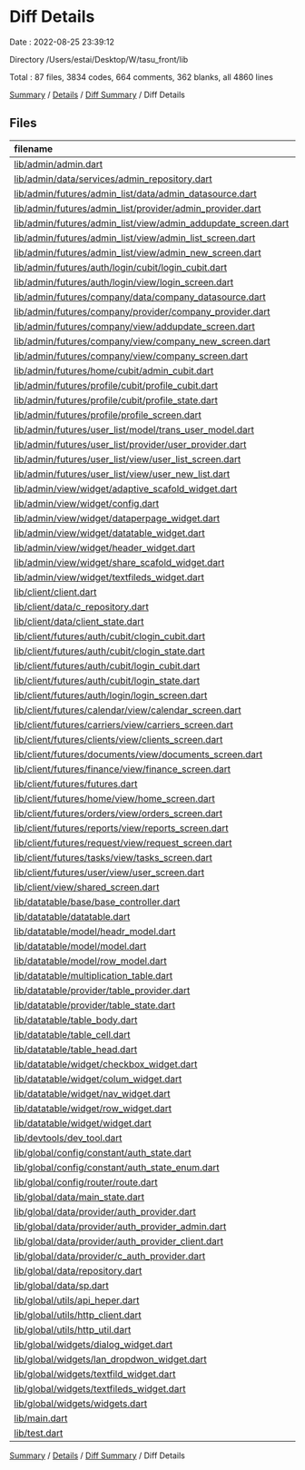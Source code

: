 # Diff Details

Date : 2022-08-25 23:39:12

Directory /Users/estai/Desktop/W/tasu_front/lib

Total : 87 files,  3834 codes, 664 comments, 362 blanks, all 4860 lines

[Summary](results.md) / [Details](details.md) / [Diff Summary](diff.md) / Diff Details

## Files
| filename | language | code | comment | blank | total |
| :--- | :--- | ---: | ---: | ---: | ---: |
| [lib/admin/admin.dart](/lib/admin/admin.dart) | Dart | 29 | 5 | 2 | 36 |
| [lib/admin/data/services/admin_repository.dart](/lib/admin/data/services/admin_repository.dart) | Dart | 14 | 6 | -1 | 19 |
| [lib/admin/futures/admin_list/data/admin_datasource.dart](/lib/admin/futures/admin_list/data/admin_datasource.dart) | Dart | 16 | 1 | 0 | 17 |
| [lib/admin/futures/admin_list/provider/admin_provider.dart](/lib/admin/futures/admin_list/provider/admin_provider.dart) | Dart | 256 | 11 | 34 | 301 |
| [lib/admin/futures/admin_list/view/admin_addupdate_screen.dart](/lib/admin/futures/admin_list/view/admin_addupdate_screen.dart) | Dart | -1 | 0 | 0 | -1 |
| [lib/admin/futures/admin_list/view/admin_list_screen.dart](/lib/admin/futures/admin_list/view/admin_list_screen.dart) | Dart | 30 | -2 | 1 | 29 |
| [lib/admin/futures/admin_list/view/admin_new_screen.dart](/lib/admin/futures/admin_list/view/admin_new_screen.dart) | Dart | 206 | 23 | 5 | 234 |
| [lib/admin/futures/auth/login/cubit/login_cubit.dart](/lib/admin/futures/auth/login/cubit/login_cubit.dart) | Dart | 4 | 1 | 1 | 6 |
| [lib/admin/futures/auth/login/view/login_screen.dart](/lib/admin/futures/auth/login/view/login_screen.dart) | Dart | -2 | 6 | 1 | 5 |
| [lib/admin/futures/company/data/company_datasource.dart](/lib/admin/futures/company/data/company_datasource.dart) | Dart | 0 | 0 | -1 | -1 |
| [lib/admin/futures/company/provider/company_provider.dart](/lib/admin/futures/company/provider/company_provider.dart) | Dart | 253 | 17 | 37 | 307 |
| [lib/admin/futures/company/view/addupdate_screen.dart](/lib/admin/futures/company/view/addupdate_screen.dart) | Dart | -2 | 0 | 0 | -2 |
| [lib/admin/futures/company/view/company_new_screen.dart](/lib/admin/futures/company/view/company_new_screen.dart) | Dart | 213 | 12 | 4 | 229 |
| [lib/admin/futures/company/view/company_screen.dart](/lib/admin/futures/company/view/company_screen.dart) | Dart | 307 | 114 | 14 | 435 |
| [lib/admin/futures/home/cubit/admin_cubit.dart](/lib/admin/futures/home/cubit/admin_cubit.dart) | Dart | -10 | -2 | 0 | -12 |
| [lib/admin/futures/profile/cubit/profile_cubit.dart](/lib/admin/futures/profile/cubit/profile_cubit.dart) | Dart | -6 | 0 | -3 | -9 |
| [lib/admin/futures/profile/cubit/profile_state.dart](/lib/admin/futures/profile/cubit/profile_state.dart) | Dart | -7 | 0 | -4 | -11 |
| [lib/admin/futures/profile/profile_screen.dart](/lib/admin/futures/profile/profile_screen.dart) | Dart | 30 | 1 | 1 | 32 |
| [lib/admin/futures/user_list/model/trans_user_model.dart](/lib/admin/futures/user_list/model/trans_user_model.dart) | Dart | 1 | 0 | 0 | 1 |
| [lib/admin/futures/user_list/provider/user_provider.dart](/lib/admin/futures/user_list/provider/user_provider.dart) | Dart | 247 | 12 | 36 | 295 |
| [lib/admin/futures/user_list/view/user_list_screen.dart](/lib/admin/futures/user_list/view/user_list_screen.dart) | Dart | 9 | 0 | 0 | 9 |
| [lib/admin/futures/user_list/view/user_new_list.dart](/lib/admin/futures/user_list/view/user_new_list.dart) | Dart | 206 | 2 | 3 | 211 |
| [lib/admin/view/widget/adaptive_scafold_widget.dart](/lib/admin/view/widget/adaptive_scafold_widget.dart) | Dart | 0 | -14 | -1 | -15 |
| [lib/admin/view/widget/config.dart](/lib/admin/view/widget/config.dart) | Dart | -34 | 0 | -1 | -35 |
| [lib/admin/view/widget/dataperpage_widget.dart](/lib/admin/view/widget/dataperpage_widget.dart) | Dart | -1 | 1 | 0 | 0 |
| [lib/admin/view/widget/datatable_widget.dart](/lib/admin/view/widget/datatable_widget.dart) | Dart | 3 | -1 | 0 | 2 |
| [lib/admin/view/widget/header_widget.dart](/lib/admin/view/widget/header_widget.dart) | Dart | -39 | 1 | -1 | -39 |
| [lib/admin/view/widget/share_scafold_widget.dart](/lib/admin/view/widget/share_scafold_widget.dart) | Dart | 0 | 0 | -2 | -2 |
| [lib/admin/view/widget/textfileds_widget.dart](/lib/admin/view/widget/textfileds_widget.dart) | Dart | -904 | -92 | -62 | -1,058 |
| [lib/client/client.dart](/lib/client/client.dart) | Dart | 146 | 0 | 2 | 148 |
| [lib/client/data/c_repository.dart](/lib/client/data/c_repository.dart) | Dart | 27 | 2 | 4 | 33 |
| [lib/client/data/client_state.dart](/lib/client/data/client_state.dart) | Dart | -13 | 0 | -5 | -18 |
| [lib/client/futures/auth/cubit/clogin_cubit.dart](/lib/client/futures/auth/cubit/clogin_cubit.dart) | Dart | -40 | 0 | -7 | -47 |
| [lib/client/futures/auth/cubit/clogin_state.dart](/lib/client/futures/auth/cubit/clogin_state.dart) | Dart | -47 | 0 | -3 | -50 |
| [lib/client/futures/auth/cubit/login_cubit.dart](/lib/client/futures/auth/cubit/login_cubit.dart) | Dart | 42 | 0 | 10 | 52 |
| [lib/client/futures/auth/cubit/login_state.dart](/lib/client/futures/auth/cubit/login_state.dart) | Dart | 47 | 0 | 3 | 50 |
| [lib/client/futures/auth/login/login_screen.dart](/lib/client/futures/auth/login/login_screen.dart) | Dart | 42 | -2 | 4 | 44 |
| [lib/client/futures/calendar/view/calendar_screen.dart](/lib/client/futures/calendar/view/calendar_screen.dart) | Dart | 10 | 0 | 3 | 13 |
| [lib/client/futures/carriers/view/carriers_screen.dart](/lib/client/futures/carriers/view/carriers_screen.dart) | Dart | 10 | 0 | 3 | 13 |
| [lib/client/futures/clients/view/clients_screen.dart](/lib/client/futures/clients/view/clients_screen.dart) | Dart | 10 | 0 | 3 | 13 |
| [lib/client/futures/documents/view/documents_screen.dart](/lib/client/futures/documents/view/documents_screen.dart) | Dart | 10 | 0 | 3 | 13 |
| [lib/client/futures/finance/view/finance_screen.dart](/lib/client/futures/finance/view/finance_screen.dart) | Dart | 10 | 0 | 4 | 14 |
| [lib/client/futures/futures.dart](/lib/client/futures/futures.dart) | Dart | 12 | 0 | 1 | 13 |
| [lib/client/futures/home/view/home_screen.dart](/lib/client/futures/home/view/home_screen.dart) | Dart | 601 | 87 | 32 | 720 |
| [lib/client/futures/orders/view/orders_screen.dart](/lib/client/futures/orders/view/orders_screen.dart) | Dart | 8 | 0 | 3 | 11 |
| [lib/client/futures/reports/view/reports_screen.dart](/lib/client/futures/reports/view/reports_screen.dart) | Dart | 10 | 0 | 3 | 13 |
| [lib/client/futures/request/view/request_screen.dart](/lib/client/futures/request/view/request_screen.dart) | Dart | 11 | 0 | 3 | 14 |
| [lib/client/futures/tasks/view/tasks_screen.dart](/lib/client/futures/tasks/view/tasks_screen.dart) | Dart | 10 | 0 | 3 | 13 |
| [lib/client/futures/user/view/user_screen.dart](/lib/client/futures/user/view/user_screen.dart) | Dart | -12 | 0 | -3 | -15 |
| [lib/client/view/shared_screen.dart](/lib/client/view/shared_screen.dart) | Dart | 147 | 11 | 4 | 162 |
| [lib/datatable/base/base_controller.dart](/lib/datatable/base/base_controller.dart) | Dart | 27 | 3 | 2 | 32 |
| [lib/datatable/datatable.dart](/lib/datatable/datatable.dart) | Dart | 6 | 0 | 1 | 7 |
| [lib/datatable/model/headr_model.dart](/lib/datatable/model/headr_model.dart) | Dart | 10 | 0 | 3 | 13 |
| [lib/datatable/model/model.dart](/lib/datatable/model/model.dart) | Dart | 2 | 0 | 1 | 3 |
| [lib/datatable/model/row_model.dart](/lib/datatable/model/row_model.dart) | Dart | 11 | 0 | 3 | 14 |
| [lib/datatable/multiplication_table.dart](/lib/datatable/multiplication_table.dart) | Dart | 145 | 1 | 7 | 153 |
| [lib/datatable/provider/table_provider.dart](/lib/datatable/provider/table_provider.dart) | Dart | 155 | 17 | 22 | 194 |
| [lib/datatable/provider/table_state.dart](/lib/datatable/provider/table_state.dart) | Dart | 51 | 0 | 6 | 57 |
| [lib/datatable/table_body.dart](/lib/datatable/table_body.dart) | Dart | 61 | 4 | 8 | 73 |
| [lib/datatable/table_cell.dart](/lib/datatable/table_cell.dart) | Dart | 92 | 1 | 7 | 100 |
| [lib/datatable/table_head.dart](/lib/datatable/table_head.dart) | Dart | 48 | 1 | 7 | 56 |
| [lib/datatable/widget/checkbox_widget.dart](/lib/datatable/widget/checkbox_widget.dart) | Dart | 27 | 0 | 3 | 30 |
| [lib/datatable/widget/colum_widget.dart](/lib/datatable/widget/colum_widget.dart) | Dart | 56 | 2 | 5 | 63 |
| [lib/datatable/widget/nav_widget.dart](/lib/datatable/widget/nav_widget.dart) | Dart | 183 | 27 | 12 | 222 |
| [lib/datatable/widget/row_widget.dart](/lib/datatable/widget/row_widget.dart) | Dart | 38 | 0 | 3 | 41 |
| [lib/datatable/widget/widget.dart](/lib/datatable/widget/widget.dart) | Dart | 4 | 0 | 1 | 5 |
| [lib/devtools/dev_tool.dart](/lib/devtools/dev_tool.dart) | Dart | 2 | 0 | 3 | 5 |
| [lib/global/config/constant/auth_state.dart](/lib/global/config/constant/auth_state.dart) | Dart | 14 | 0 | 3 | 17 |
| [lib/global/config/constant/auth_state_enum.dart](/lib/global/config/constant/auth_state_enum.dart) | Dart | -1 | 0 | -1 | -2 |
| [lib/global/config/router/route.dart](/lib/global/config/router/route.dart) | Dart | 243 | 79 | 29 | 351 |
| [lib/global/data/main_state.dart](/lib/global/data/main_state.dart) | Dart | 33 | 7 | 3 | 43 |
| [lib/global/data/provider/auth_provider.dart](/lib/global/data/provider/auth_provider.dart) | Dart | -27 | 0 | -6 | -33 |
| [lib/global/data/provider/auth_provider_admin.dart](/lib/global/data/provider/auth_provider_admin.dart) | Dart | 0 | 27 | 7 | 34 |
| [lib/global/data/provider/auth_provider_client.dart](/lib/global/data/provider/auth_provider_client.dart) | Dart | 0 | 27 | 7 | 34 |
| [lib/global/data/provider/c_auth_provider.dart](/lib/global/data/provider/c_auth_provider.dart) | Dart | -27 | 0 | -7 | -34 |
| [lib/global/data/repository.dart](/lib/global/data/repository.dart) | Dart | 10 | 0 | 2 | 12 |
| [lib/global/data/sp.dart](/lib/global/data/sp.dart) | Dart | 3 | 0 | 0 | 3 |
| [lib/global/utils/api_heper.dart](/lib/global/utils/api_heper.dart) | Dart | -87 | 63 | 23 | -1 |
| [lib/global/utils/http_client.dart](/lib/global/utils/http_client.dart) | Dart | -24 | 24 | 0 | 0 |
| [lib/global/utils/http_util.dart](/lib/global/utils/http_util.dart) | Dart | 85 | 69 | 8 | 162 |
| [lib/global/widgets/dialog_widget.dart](/lib/global/widgets/dialog_widget.dart) | Dart | 1 | 0 | 0 | 1 |
| [lib/global/widgets/lan_dropdwon_widget.dart](/lib/global/widgets/lan_dropdwon_widget.dart) | Dart | 52 | 0 | 4 | 56 |
| [lib/global/widgets/textfild_widget.dart](/lib/global/widgets/textfild_widget.dart) | Dart | -266 | -43 | -20 | -329 |
| [lib/global/widgets/textfileds_widget.dart](/lib/global/widgets/textfileds_widget.dart) | Dart | 909 | 99 | 62 | 1,070 |
| [lib/global/widgets/widgets.dart](/lib/global/widgets/widgets.dart) | Dart | -1 | 0 | 1 | 0 |
| [lib/main.dart](/lib/main.dart) | Dart | -3 | 7 | 1 | 5 |
| [lib/test.dart](/lib/test.dart) | Dart | 143 | 49 | 19 | 211 |

[Summary](results.md) / [Details](details.md) / [Diff Summary](diff.md) / Diff Details